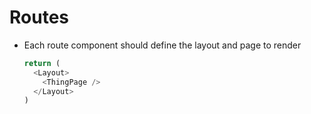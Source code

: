 # Routes

- Each route component should define the layout and page to render

    ```typescript jsx
    return (
      <Layout>
        <ThingPage />
      </Layout>
    )
    ```
  
